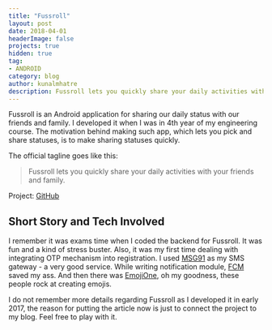 ```yaml
---
title: "Fussroll"
layout: post
date: 2018-04-01
headerImage: false
projects: true
hidden: true
tag:
- ANDROID
category: blog
author: kunalmhatre
description: Fussroll lets you quickly share your daily activities with your friends and family.
---
```


Fussroll is an Android application for sharing our daily status with our friends and family. I developed it when I was in 4th year of my engineering course. The motivation behind making such app, which lets you pick and share statuses, is to make sharing statuses quickly. 

The official tagline goes like this:

> Fussroll lets you quickly share your daily activities with your friends and family.

Project: [GitHub](https://github.com/kunalmhatre/fussroll)

## Short Story and Tech Involved

I remember it was exams time when I coded the backend for Fussroll. It was fun and a kind of stress buster. Also, it was my first time dealing with integrating OTP mechanism into registration. I used [MSG91](https://msg91.com/) as my SMS gateway - a very good service. While writing notification module, [FCM](https://firebase.google.com/docs/cloud-messaging/) saved my ass. And then there was [EmojiOne](https://www.emojione.com/), oh my goodness, these people rock at creating emojis. 

I do not remember more details regarding Fussroll as I developed it in early 2017, the reason for putting the article now is just to connect the project to my blog. Feel free to play with it. 